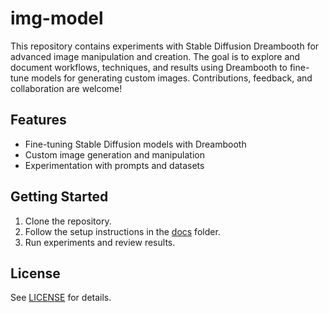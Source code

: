 # img-model

This repository contains experiments with Stable Diffusion Dreambooth for advanced image manipulation and creation. The goal is to explore and document workflows, techniques, and results using Dreambooth to fine-tune models for generating custom images. Contributions, feedback, and collaboration are welcome!

## Features

- Fine-tuning Stable Diffusion models with Dreambooth
- Custom image generation and manipulation
- Experimentation with prompts and datasets

## Getting Started

1. Clone the repository.
2. Follow the setup instructions in the [docs](./docs/) folder.
3. Run experiments and review results.

## License

See [LICENSE](./LICENSE) for details.
